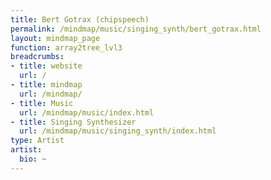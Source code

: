 ```yaml
---
title: Bert Gotrax (chipspeech)
permalink: /mindmap/music/singing_synth/bert_gotrax.html
layout: mindmap_page
function: array2tree_lvl3
breadcrumbs:
- title: website
  url: /
- title: mindmap
  url: /mindmap/
- title: Music
  url: /mindmap/music/index.html
- title: Singing Synthesizer
  url: /mindmap/music/singing_synth/index.html
type: Artist
artist:
  bio: ~
---
```

